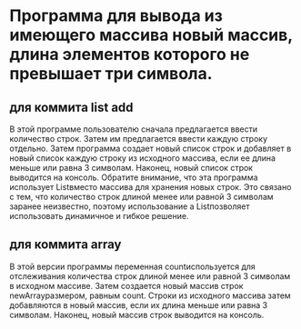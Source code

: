 
# Программа для вывода из имеющего массива новый массив, длина элементов которого не превышает три символа.
## для коммита list add
В этой программе пользователю сначала предлагается ввести количество строк. Затем им предлагается ввести каждую строку отдельно. Затем программа создает новый список строк и добавляет в новый список каждую строку из исходного массива, если ее длина меньше или равна 3 символам. Наконец, новый список строк выводится на консоль.
Обратите внимание, что эта программа использует List<string>вместо массива для хранения новых строк. Это связано с тем, что количество строк длиной менее или равной 3 символам заранее неизвестно, поэтому использование a List<string>позволяет использовать динамичное и гибкое решение.

## для коммита array
В этой версии программы переменная countиспользуется для отслеживания количества строк длиной менее или равной 3 символам в исходном массиве. Затем создается новый массив строк newArrayразмером, равным count. Строки из исходного массива затем добавляются в новый массив, если их длина меньше или равна 3 символам. Наконец, новый массив строк выводится на консоль.

